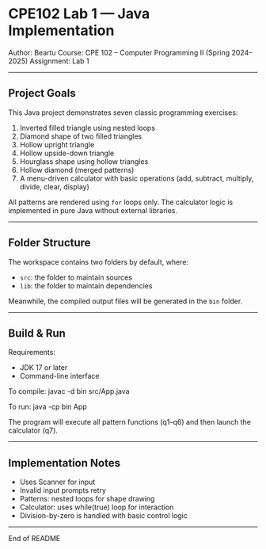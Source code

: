 CPE102 Lab 1 — Java Implementation 
==================================================

Author: Beartu
Course: CPE 102 – Computer Programming II (Spring 2024–2025)
Assignment: Lab 1

--------------------------------------------------

Project Goals
-------------

This Java project demonstrates seven classic programming exercises:

1. Inverted filled triangle using nested loops
2. Diamond shape of two filled triangles
3. Hollow upright triangle
4. Hollow upside-down triangle
5. Hourglass shape using hollow triangles
6. Hollow diamond (merged patterns)
7. A menu-driven calculator with basic operations (add, subtract, multiply, divide, clear, display)

All patterns are rendered using `for` loops only. The calculator logic is implemented in pure Java without external libraries.

--------------------------------------------------

Folder Structure
----------------

The workspace contains two folders by default, where:

- `src`: the folder to maintain sources
- `lib`: the folder to maintain dependencies

Meanwhile, the compiled output files will be generated in the `bin` folder.

--------------------------------------------------

Build & Run
-----------

Requirements:
- JDK 17 or later
- Command-line interface

To compile:
    javac -d bin src/App.java

To run:
    java -cp bin App

The program will execute all pattern functions (q1–q6) and then launch the calculator (q7).

--------------------------------------------------

Implementation Notes
--------------------

- Uses Scanner for input
- Invalid input prompts retry
- Patterns: nested loops for shape drawing
- Calculator: uses while(true) loop for interaction
- Division-by-zero is handled with basic control logic

--------------------------------------------------

End of README